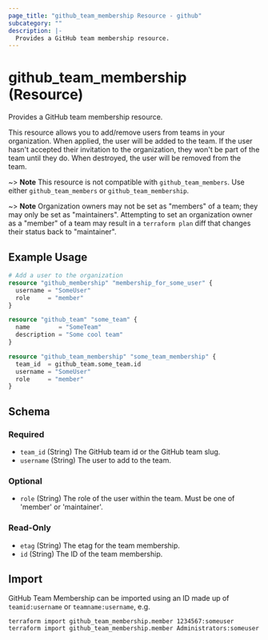 ```yaml
---
page_title: "github_team_membership Resource - github"
subcategory: ""
description: |-
  Provides a GitHub team membership resource.
---
```


# github_team_membership (Resource)

Provides a GitHub team membership resource.

This resource allows you to add/remove users from teams in your organization. When applied, the user will be added to the team. If the user hasn't accepted their invitation to the organization, they won't be part of the team until they do. When destroyed, the user will be removed from the team.

~> **Note** This resource is not compatible with `github_team_members`. Use either `github_team_members` or `github_team_membership`.

~> **Note** Organization owners may not be set as "members" of a team; they may only be set as "maintainers". Attempting to set an organization owner as a "member" of a team may result in a `terraform plan` diff that changes their status back to "maintainer".

## Example Usage

```terraform
# Add a user to the organization
resource "github_membership" "membership_for_some_user" {
  username = "SomeUser"
  role     = "member"
}

resource "github_team" "some_team" {
  name        = "SomeTeam"
  description = "Some cool team"
}

resource "github_team_membership" "some_team_membership" {
  team_id  = github_team.some_team.id
  username = "SomeUser"
  role     = "member"
}
```

<!-- schema generated by tfplugindocs -->
## Schema

### Required

- `team_id` (String) The GitHub team id or the GitHub team slug.
- `username` (String) The user to add to the team.

### Optional

- `role` (String) The role of the user within the team. Must be one of 'member' or 'maintainer'.

### Read-Only

- `etag` (String) The etag for the team membership.
- `id` (String) The ID of the team membership.

## Import

GitHub Team Membership can be imported using an ID made up of `teamid:username` or `teamname:username`, e.g.

```shell
terraform import github_team_membership.member 1234567:someuser
terraform import github_team_membership.member Administrators:someuser
```
